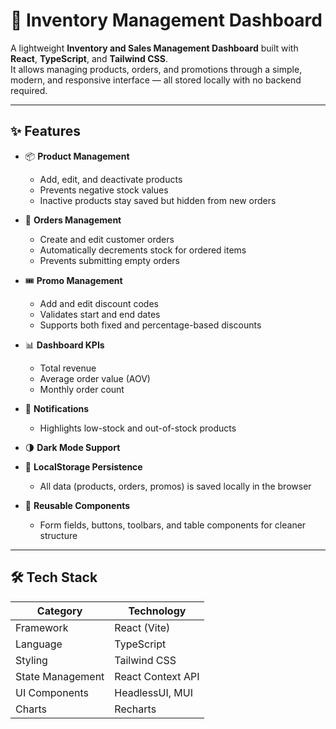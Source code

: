 # 🧭 Inventory Management Dashboard

A lightweight **Inventory and Sales Management Dashboard** built with **React**, **TypeScript**, and **Tailwind CSS**.  
It allows managing products, orders, and promotions through a simple, modern, and responsive interface — all stored locally with no backend required.

---

## ✨ Features

- 📦 **Product Management**
  - Add, edit, and deactivate products
  - Prevents negative stock values
  - Inactive products stay saved but hidden from new orders

- 🧾 **Orders Management**
  - Create and edit customer orders
  - Automatically decrements stock for ordered items
  - Prevents submitting empty orders

- 🎟️ **Promo Management**
  - Add and edit discount codes
  - Validates start and end dates
  - Supports both fixed and percentage-based discounts

- 📊 **Dashboard KPIs**
  - Total revenue
  - Average order value (AOV)
  - Monthly order count

- 🔔 **Notifications**
  - Highlights low-stock and out-of-stock products

- 🌗 **Dark Mode Support**

- 💾 **LocalStorage Persistence**
  - All data (products, orders, promos) is saved locally in the browser

- 🧩 **Reusable Components**
  - Form fields, buttons, toolbars, and table components for cleaner structure

---

## 🛠️ Tech Stack

| Category | Technology |
|-----------|-------------|
| Framework | React (Vite) |
| Language | TypeScript |
| Styling | Tailwind CSS |
| State Management | React Context API |
| UI Components | HeadlessUI, MUI |
| Charts | Recharts |


